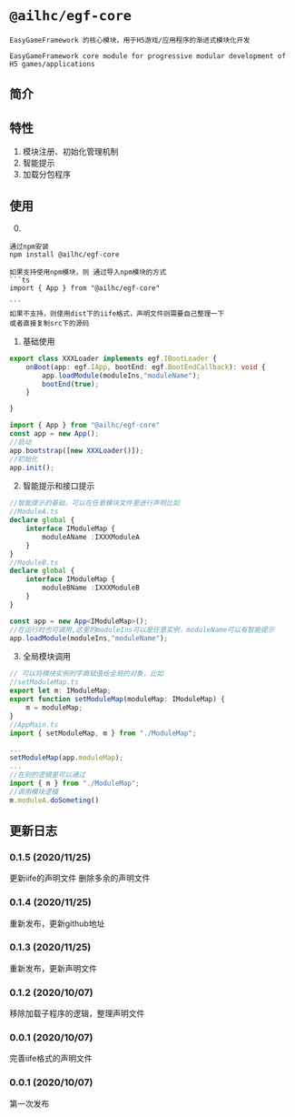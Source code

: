 # `@ailhc/egf-core`


    EasyGameFramework 的核心模块，用于H5游戏/应用程序的渐进式模块化开发

    EasyGameFramework core module for progressive modular development of H5 games/applications

## 简介

## 特性
1. 模块注册、初始化管理机制
2. 智能提示
3. 加载分包程序

## 使用
0. 
    
    通过npm安装 
    npm install @ailhc/egf-core

    如果支持使用npm模块，则 通过导入npm模块的方式
    ```ts
    import { App } from "@ailhc/egf-core"

    ```
    如果不支持，则使用dist下的iife格式，声明文件则需要自己整理一下
    或者直接复制src下的源码

1. 基础使用
```ts
export class XXXLoader implements egf.IBootLoader {
    onBoot(app: egf.IApp, bootEnd: egf.BootEndCallback): void {
        app.loadModule(moduleIns,"moduleName");
        bootEnd(true);
    }

}

import { App } from "@ailhc/egf-core"
const app = new App();
//启动
app.bootstrap([new XXXLoader()]);
//初始化
app.init();
```
2. 智能提示和接口提示
```ts
//智能提示的基础，可以在任意模块文件里进行声明比如
//ModuleA.ts
declare global {
    interface IModuleMap {
        moduleAName :IXXXModuleA
    }
}
//ModuleB.ts
declare global {
    interface IModuleMap {
        moduleBName :IXXXModuleB
    }
}

const app = new App<IModuleMap>();
//在运行时也可调用,这里的moduleIns可以是任意实例，moduleName可以有智能提示
app.loadModule(moduleIns,"moduleName");
```
3. 全局模块调用
```ts
// 可以将模块实例的字典赋值给全局的对象，比如
//setModuleMap.ts
export let m: IModuleMap;
export function setModuleMap(moduleMap: IModuleMap) {
    m = moduleMap;
}
//AppMain.ts
import { setModuleMap, m } from "./ModuleMap";

...
setModuleMap(app.moduleMap); 
...
//在别的逻辑里可以通过
import { m } from "./ModuleMap";
//调用模块逻辑
m.moduleA.doSometing()
```
## 更新日志
### 0.1.5 (2020/11/25)
更新iife的声明文件
删除多余的声明文件
### 0.1.4 (2020/11/25)
重新发布，更新github地址
### 0.1.3 (2020/11/25)
重新发布，更新声明文件
### 0.1.2 (2020/10/07)
移除加载子程序的逻辑，整理声明文件
### 0.0.1 (2020/10/07)
完善iife格式的声明文件
### 0.0.1 (2020/10/07)
第一次发布



